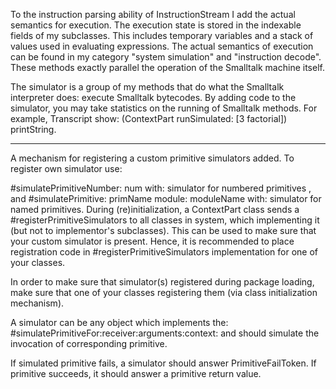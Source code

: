 To the instruction parsing ability of InstructionStream I add the actual semantics for execution. The execution state is stored in the indexable fields of my subclasses. This includes temporary variables and a stack of values used in evaluating expressions. The actual semantics of execution can be found in my category "system simulation" and "instruction decode". These methods exactly parallel the operation of the Smalltalk machine itself.	The simulator is a group of my methods that do what the Smalltalk interpreter does: execute Smalltalk bytecodes. By adding code to the simulator, you may take statistics on the running of Smalltalk methods. For example,	Transcript show: (ContextPart runSimulated: [3 factorial]) printString.---------------------	A mechanism for registering a custom primitive simulators added.To register own simulator use:#simulatePrimitiveNumber: num with: simulatorfor numbered primitives , and #simulatePrimitive: primName module: moduleName with: simulatorfor named primitives.During (re)initialization, a ContextPart class sends a #registerPrimitiveSimulatorsto all classes in system, which implementing it (but not to implementor's subclasses).This can be used to make sure that your custom simulator is present. Hence, it is recommended to place registration code in #registerPrimitiveSimulators implementation for one of your classes.In order to make sure that simulator(s) registered during package loading, make sure that one of your classes registering them (via class initialization mechanism). A simulator can be any object which implements the: #simulatePrimitiveFor:receiver:arguments:context:and should simulate the invocation of corresponding primitive.If simulated primitive fails, a simulator should answer PrimitiveFailToken. If primitive succeeds, it should answer a primitive return value.